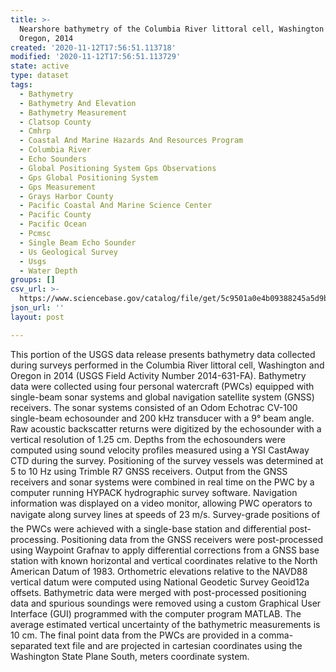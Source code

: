 ```yaml
---
title: >-
  Nearshore bathymetry of the Columbia River littoral cell, Washington and
  Oregon, 2014
created: '2020-11-12T17:56:51.113718'
modified: '2020-11-12T17:56:51.113729'
state: active
type: dataset
tags:
  - Bathymetry
  - Bathymetry And Elevation
  - Bathymetry Measurement
  - Clatsop County
  - Cmhrp
  - Coastal And Marine Hazards And Resources Program
  - Columbia River
  - Echo Sounders
  - Global Positioning System Gps Observations
  - Gps Global Positioning System
  - Gps Measurement
  - Grays Harbor County
  - Pacific Coastal And Marine Science Center
  - Pacific County
  - Pacific Ocean
  - Pcmsc
  - Single Beam Echo Sounder
  - Us Geological Survey
  - Usgs
  - Water Depth
groups: []
csv_url: >-
  https://www.sciencebase.gov/catalog/file/get/5c9501a0e4b09388245a5d9b?name=crlc14_bathy.csv
json_url: ''
layout: post

---
```

This portion of the USGS data release presents bathymetry data collected during surveys performed in the Columbia River littoral cell, Washington and Oregon in 2014 (USGS Field Activity Number 2014-631-FA). Bathymetry data were collected using four personal watercraft (PWCs) equipped with single-beam sonar systems and global navigation satellite system (GNSS) receivers. The sonar systems consisted of an Odom Echotrac CV-100 single-beam echosounder and 200 kHz transducer with a 9° beam angle. Raw acoustic backscatter returns were digitized by the echosounder with a vertical resolution of 1.25 cm. Depths from the echosounders were computed using sound velocity profiles measured using a YSI CastAway CTD during the survey. Positioning of the survey vessels was determined at 5 to 10 Hz using Trimble R7 GNSS receivers. Output from the GNSS receivers and sonar systems were combined in real time on the PWC by a computer running HYPACK hydrographic survey software. Navigation information was displayed on a video monitor, allowing PWC operators to navigate along survey lines at speeds of 23 m/s. Survey-grade positions of the PWCs were achieved with a single-base station and differential post-processing. Positioning data from the GNSS receivers were post-processed using Waypoint Grafnav to apply differential corrections from a GNSS base station with known horizontal and vertical coordinates relative to the North American Datum of 1983. Orthometric elevations relative to the NAVD88 vertical datum were computed using National Geodetic Survey Geoid12a offsets. Bathymetric data were merged with post-processed positioning data and spurious soundings were removed using a custom Graphical User Interface (GUI) programmed with the computer program MATLAB. The average estimated vertical uncertainty of the bathymetric measurements is 10 cm. The final point data from the PWCs are provided in a comma-separated text file and are projected in cartesian coordinates using the Washington State Plane South, meters coordinate system.
